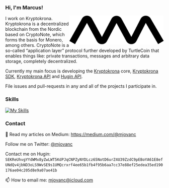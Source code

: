 ### Hi, I'm Marcus!

[<img src="https://raw.githubusercontent.com/kryptokrona/Styleguide/main/Logo/Black%20-%20logo.svg" width=300 align=right>](https://kryptokrona.org/)

I work on Kryptokrona. Kryptokrona is a decentralized blockchain from the Nordic based on CryptoNote, which forms the basis for Monero, among others. CryptoNote is a so-called “application layer” protocol further developed by TurtleCoin that enables things like: private transactions, messages and arbitrary data storage, completely decentralized.

Currently my main focus is developing the [Kryptokrona](https://github.com/kryptokrona/kryptokrona) core, [Kryptokrona SDK](https://github.com/kryptokrona/kryptokrona-sdk), [Kryptokrona API](https://github.com/kryptokrona/kryptokrona-api) and [Hugin API](https://github.com/kryptokrona/hugin-api).

File issues and pull-requests in any and all of the projects I participate in. 

### Skills

[![My Skills](https://skills.thijs.gg/icons?i=java,reactivex,spring,hibernate,gradle,maven,kotlin,idea,kubernetes,py,js,ts,nodejs,angular,git,docker,bash,mysql,postgres,sqlite,linux,md,ansible,nginx,jenkins,github,gitlab,azure&theme=dark)](https://skills.thijs.gg)


### Contact

🔮 Read my articles on Medium: https://medium.com/@mjovanc

Follow me on Twitter: [@mjovanc](https://twitter.com/mjovanc/)

Contact me on Hugin: `SEKReUhvgYYdWMx8yZwLWT5KdPJqCNPZyNYDLcz65NotD6urZ4U39ZzdC9pEBoYA61E8efUNdQv4jbND3oLS9WvSE9s1UMQcrxrf4ee65b1fb4f95b6aa7cc37e88ef25edea35ed190176ae04c205d8e9a07ae41b`

📫 How to email me: mjovanc@icloud.com
